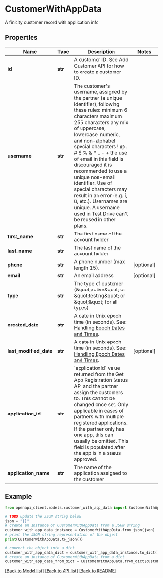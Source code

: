 # CustomerWithAppData

A finicity customer record with application info

## Properties

Name | Type | Description | Notes
------------ | ------------- | ------------- | -------------
**id** | **str** | A customer ID. See Add Customer API for how to create a customer ID. | 
**username** | **str** | The customer&#39;s username, assigned by the partner (a unique identifier), following these rules: minimum 6 characters maximum 255 characters any mix of uppercase, lowercase, numeric, and non-alphabet special characters ! @ . # $ % &amp; * _ - + the use of email in this field is discouraged it is recommended to use a unique non-email identifier. Use of special characters may result in an error (e.g. í, ü, etc.). Usernames are unique. A username used in Test Drive can&#39;t be reused in other plans. | 
**first_name** | **str** | The first name of the account holder | 
**last_name** | **str** | The last name of the account holder | 
**phone** | **str** | A phone number (max length 15). | [optional] 
**email** | **str** | An email address | [optional] 
**type** | **str** | The type of customer (\&quot;active\&quot; or \&quot;testing\&quot; or \&quot;\&quot; for all types) | 
**created_date** | **str** | A date in Unix epoch time (in seconds). See: [Handling Epoch Dates and Times](https://developer.mastercard.com/open-banking-us/documentation/codes-and-formats/). | 
**last_modified_date** | **str** | A date in Unix epoch time (in seconds). See: [Handling Epoch Dates and Times](https://developer.mastercard.com/open-banking-us/documentation/codes-and-formats/). | [optional] 
**application_id** | **str** | &#x60;applicationId&#x60; value returned from the Get App Registration Status API and the partner assign the customers to. This cannot be changed once set. Only applicable in cases of partners with multiple registered applications. If the partner only has one app, this can usually be omitted. This field is populated after the app is in a status approved. | 
**application_name** | **str** | The name of the application assigned to the customer | 

## Example

```python
from openapi_client.models.customer_with_app_data import CustomerWithAppData

# TODO update the JSON string below
json = "{}"
# create an instance of CustomerWithAppData from a JSON string
customer_with_app_data_instance = CustomerWithAppData.from_json(json)
# print the JSON string representation of the object
print(CustomerWithAppData.to_json())

# convert the object into a dict
customer_with_app_data_dict = customer_with_app_data_instance.to_dict()
# create an instance of CustomerWithAppData from a dict
customer_with_app_data_from_dict = CustomerWithAppData.from_dict(customer_with_app_data_dict)
```
[[Back to Model list]](../README.md#documentation-for-models) [[Back to API list]](../README.md#documentation-for-api-endpoints) [[Back to README]](../README.md)


